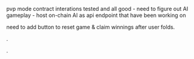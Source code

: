 pvp mode contract interations tested and all good - need to figure out AI gameplay - host on-chain AI as api endpoint that have been working on

need to add button to reset game & claim winnings after user folds.

.

.